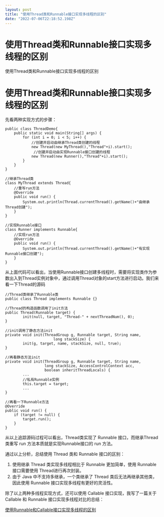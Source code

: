 ```yaml
---
layout: post
title: "使用Thread类和Runnable接口实现多线程的区别"
date: "2022-07-06T22:18:52.198Z"
---
```

使用Thread类和Runnable接口实现多线程的区别
============================

使用Thread类和Runnable接口实现多线程的区别

使用Thread类和Runnable接口实现多线程的区别
============================

先看两种实现方式的步骤：

    public class ThreadDemo{
        public static void main(String[] args) {
            for (int i = 0; i < 5; i++) {
                //创建并启动由继承Thread类创建的线程
                new Thread(new MyThread(),"Thread"+i).start();
                 //创建并启动由实现Runnable接口创建的线程
                new Thread(new Runner(),"Thread"+i).start();
            }
        }
    }
    
    //继承Thread类
    class MyThread extends Thread{
        //重写run方法
        @Override
        public void run() {
            System.out.println(Thread.currentThread().getName()+"由继承Thread创建");
        }
    }
    
    //实现Runnable接口
    class Runner implements Runnable{
        //实现run方法
        @Override
        public void run() {
            System.out.println(Thread.currentThread().getName()+"有实现Runnable接口创建");
        }
    }
    
    

从上面代码可以看出，当使用Runnable接口创建多线程时，需要将实现类作为参数出入到Thread实例对象中，通过调用Thread对象的start方法进行启动。我们来看一下Thread的源码

    //Thread类继承了Runnable类
    public class Thread implements Runnable {}
    
    //Thread的构造函数调用了init方法
    public Thread(Runnable target) {
            init(null, target, "Thread-" + nextThreadNum(), 0);
    }
    
    //init调用了静态方法init
    private void init(ThreadGroup g, Runnable target, String name,
                          long stackSize) {
            init(g, target, name, stackSize, null, true);
    }
    
    //再看静态方法init
    private void init(ThreadGroup g, Runnable target, String name,
                      long stackSize, AccessControlContext acc,
                      boolean inheritThreadLocals) {
            ...
            //私有Runnable实例
            this.target = target;
            ...
    }
    
    //再看一下Runnable方法
    @Override
    public void run() {
        if (target != null) {
            target.run();
        }
    }
    

从以上追踪源码过程可以看出，Thread类实现了 Runnable 接口，而继承Thread类重写 run 方法本质就是实现Runnable接口的 run 方法。

通过以上分析，总结使用 Thread 类和 Runnable 接口的区别：

1.  使用继承 Thread 类实现多线程相比于 Runnable 更加简单，使用 Runnable 接口需要使用 Thread进行再次封装。
2.  由于 Java 中不支持多继承，一个类继承了 Thread 类后无法再继承其他类，因此使用 Runnable 接口实现多线程有更好的灵活性。

除了以上两种多线程实现方式，还可以使用 Callable 接口实现，我写了一篇关于 Callable 和 Runnable 接口实现多线程对比的总结：

[使用Runnable和Callable接口实现多线程的区别](https://blog.csdn.net/weixin_43301424/article/details/125576329)